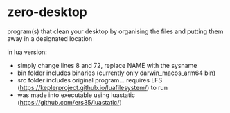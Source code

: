 # zero-desktop

program(s) that clean your desktop by organising the files and putting them away in a designated location 

in lua version: 
 - simply change lines 8 and 72, replace NAME with the sysname
 - bin folder includes binaries (currently only darwin_macos_arm64 bin)
 - src folder includes original program... requires LFS (https://keplerproject.github.io/luafilesystem/) to run
 - was made into executable using luastatic (https://github.com/ers35/luastatic/)
 
  



